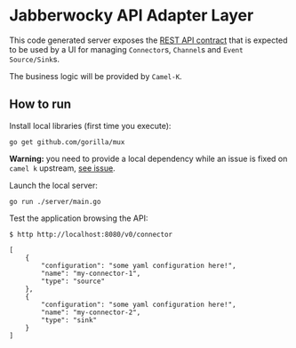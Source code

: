 # Jabberwocky API Adapter Layer

This code generated server exposes the [REST API contract](https://github.com/fuse-jabberwocky/jabberwocky-api/blob/main/openapi/openapi.yaml) that is expected to be used by a UI for managing `Connector`s, `Channel`s and `Event Source/Sink`s.

The business logic will be provided by `Camel-K`.

## How to run

Install local libraries (first time you execute):

```
go get github.com/gorilla/mux
```

**Warning:** you need to provide a local dependency while an issue is fixed on `camel k` upstream, [see issue](https://github.com/fuse-jabberwocky/jabberwocky-api/issues/1).

Launch the local server:

```
go run ./server/main.go
```

Test the application browsing the API:

```
$ http http://localhost:8080/v0/connector

[
    {
        "configuration": "some yaml configuration here!",
        "name": "my-connector-1",
        "type": "source"
    },
    {
        "configuration": "some yaml configuration here!",
        "name": "my-connector-2",
        "type": "sink"
    }
]

```
